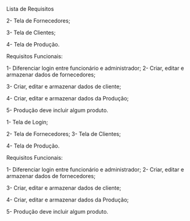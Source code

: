 Lista de Requisitos

2- Tela de Fornecedores;

3- Tela de Clientes;

4- Tela de Produção.

Requisitos Funcionais:

1- Diferenciar login entre funcionário e administrador;
2- Criar, editar e armazenar dados de fornecedores;

3- Criar, editar e armazenar dados de cliente;

4- Criar, editar e armazenar dados da Produção;

5- Produção deve incluir algum produto.


























1- Tela de Login; 

2- Tela de Fornecedores;
3- Tela de Clientes;

4- Tela de Produção.

Requisitos Funcionais:

1- Diferenciar login entre funcionário e administrador;
2- Criar, editar e armazenar dados de fornecedores;

3- Criar, editar e armazenar dados de cliente;

4- Criar, editar e armazenar dados da Produção;










5- Produção deve incluir algum produto.
